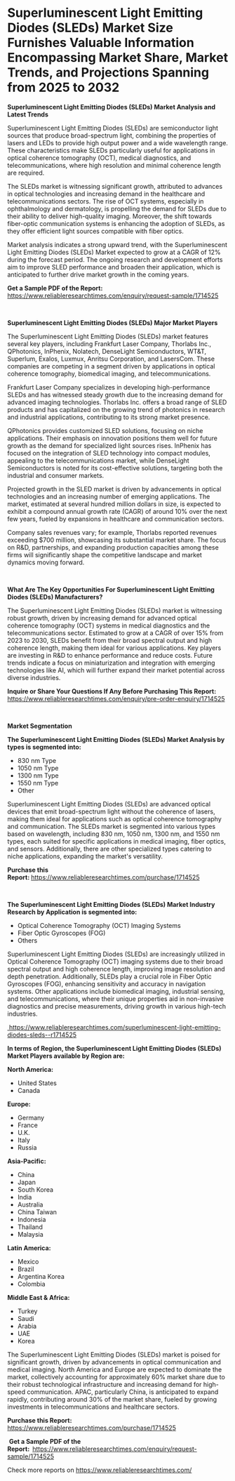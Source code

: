 <p><h1>Superluminescent Light Emitting Diodes (SLEDs) Market Size Furnishes Valuable Information Encompassing Market Share, Market Trends, and Projections Spanning from 2025 to 2032</h1></p><p><strong>Superluminescent Light Emitting Diodes (SLEDs) Market Analysis and Latest Trends</strong></p>
<p><p>Superluminescent Light Emitting Diodes (SLEDs) are semiconductor light sources that produce broad-spectrum light, combining the properties of lasers and LEDs to provide high output power and a wide wavelength range. These characteristics make SLEDs particularly useful for applications in optical coherence tomography (OCT), medical diagnostics, and telecommunications, where high resolution and minimal coherence length are required.</p><p>The SLEDs market is witnessing significant growth, attributed to advances in optical technologies and increasing demand in the healthcare and telecommunications sectors. The rise of OCT systems, especially in ophthalmology and dermatology, is propelling the demand for SLEDs due to their ability to deliver high-quality imaging. Moreover, the shift towards fiber-optic communication systems is enhancing the adoption of SLEDs, as they offer efficient light sources compatible with fiber optics.</p><p>Market analysis indicates a strong upward trend, with the Superluminescent Light Emitting Diodes (SLEDs) Market expected to grow at a CAGR of 12% during the forecast period. The ongoing research and development efforts aim to improve SLED performance and broaden their application, which is anticipated to further drive market growth in the coming years.</p></p>
<p><strong>Get a Sample PDF of the Report:&nbsp;</strong> <a href="https://www.reliableresearchtimes.com/enquiry/request-sample/1714525?utm_campaign=2646&utm_medium=2&utm_source=Github&utm_content=ia&utm_term=28032025&utm_id=superluminescent-light-emitting-diodes-sleds">https://www.reliableresearchtimes.com/enquiry/request-sample/1714525</a></p>
<p>&nbsp;</p>
<p><strong>Superluminescent Light Emitting Diodes (SLEDs) Major Market Players</strong></p>
<p><p>The Superluminescent Light Emitting Diodes (SLEDs) market features several key players, including Frankfurt Laser Company, Thorlabs Inc., QPhotonics, InPhenix, Nolatech, DenseLight Semiconductors, WT&T, Superlum, Exalos, Luxmux, Anritsu Corporation, and LasersCom. These companies are competing in a segment driven by applications in optical coherence tomography, biomedical imaging, and telecommunications.</p><p>Frankfurt Laser Company specializes in developing high-performance SLEDs and has witnessed steady growth due to the increasing demand for advanced imaging technologies. Thorlabs Inc. offers a broad range of SLED products and has capitalized on the growing trend of photonics in research and industrial applications, contributing to its strong market presence.</p><p>QPhotonics provides customized SLED solutions, focusing on niche applications. Their emphasis on innovation positions them well for future growth as the demand for specialized light sources rises. InPhenix has focused on the integration of SLED technology into compact modules, appealing to the telecommunications market, while DenseLight Semiconductors is noted for its cost-effective solutions, targeting both the industrial and consumer markets.</p><p>Projected growth in the SLED market is driven by advancements in optical technologies and an increasing number of emerging applications. The market, estimated at several hundred million dollars in size, is expected to exhibit a compound annual growth rate (CAGR) of around 10% over the next few years, fueled by expansions in healthcare and communication sectors.</p><p>Company sales revenues vary; for example, Thorlabs reported revenues exceeding $700 million, showcasing its substantial market share. The focus on R&D, partnerships, and expanding production capacities among these firms will significantly shape the competitive landscape and market dynamics moving forward.</p></p>
<p>&nbsp;</p>
<p><strong>What Are The Key Opportunities For Superluminescent Light Emitting Diodes (SLEDs) Manufacturers?</strong></p>
<p><p>The Superluminescent Light Emitting Diodes (SLEDs) market is witnessing robust growth, driven by increasing demand for advanced optical coherence tomography (OCT) systems in medical diagnostics and the telecommunications sector. Estimated to grow at a CAGR of over 15% from 2023 to 2030, SLEDs benefit from their broad spectral output and high coherence length, making them ideal for various applications. Key players are investing in R&D to enhance performance and reduce costs. Future trends indicate a focus on miniaturization and integration with emerging technologies like AI, which will further expand their market potential across diverse industries.</p></p>
<p><strong>Inquire or Share Your Questions If Any Before Purchasing This Report:</strong> <a href="https://www.reliableresearchtimes.com/enquiry/pre-order-enquiry/1714525?utm_campaign=2646&utm_medium=2&utm_source=Github&utm_content=ia&utm_term=28032025&utm_id=superluminescent-light-emitting-diodes-sleds">https://www.reliableresearchtimes.com/enquiry/pre-order-enquiry/1714525</a></p>
<p>&nbsp;</p>
<p><strong>Market Segmentation</strong></p>
<p><strong>The Superluminescent Light Emitting Diodes (SLEDs) Market Analysis by types is segmented into:</strong></p>
<p><ul><li>830 nm Type</li><li>1050 nm Type</li><li>1300 nm Type</li><li>1550 nm Type</li><li>Other</li></ul></p>
<p><p>Superluminescent Light Emitting Diodes (SLEDs) are advanced optical devices that emit broad-spectrum light without the coherence of lasers, making them ideal for applications such as optical coherence tomography and communication. The SLEDs market is segmented into various types based on wavelength, including 830 nm, 1050 nm, 1300 nm, and 1550 nm types, each suited for specific applications in medical imaging, fiber optics, and sensors. Additionally, there are other specialized types catering to niche applications, expanding the market's versatility.</p></p>
<p><strong>Purchase this Report:&nbsp;</strong><a href="https://www.reliableresearchtimes.com/purchase/1714525?utm_campaign=2646&utm_medium=2&utm_source=Github&utm_content=ia&utm_term=28032025&utm_id=superluminescent-light-emitting-diodes-sleds">https://www.reliableresearchtimes.com/purchase/1714525</a></p>
<p>&nbsp;</p>
<p><strong>The Superluminescent Light Emitting Diodes (SLEDs) Market Industry Research by Application is segmented into:</strong></p>
<p><ul><li>Optical Coherence Tomography (OCT) Imaging Systems</li><li>Fiber Optic Gyroscopes (FOG)</li><li>Others</li></ul></p>
<p><p>Superluminescent Light Emitting Diodes (SLEDs) are increasingly utilized in Optical Coherence Tomography (OCT) imaging systems due to their broad spectral output and high coherence length, improving image resolution and depth penetration. Additionally, SLEDs play a crucial role in Fiber Optic Gyroscopes (FOG), enhancing sensitivity and accuracy in navigation systems. Other applications include biomedical imaging, industrial sensing, and telecommunications, where their unique properties aid in non-invasive diagnostics and precise measurements, driving growth in various high-tech industries.</p></p>
<p><a href="https://www.reliableresearchtimes.com/superluminescent-light-emitting-diodes-sleds--r1714525?utm_campaign=2646&utm_medium=2&utm_source=Github&utm_content=ia&utm_term=28032025&utm_id=superluminescent-light-emitting-diodes-sleds">&nbsp;https://www.reliableresearchtimes.com/superluminescent-light-emitting-diodes-sleds--r1714525</a></p>
<p><strong>In terms of Region, the Superluminescent Light Emitting Diodes (SLEDs) Market Players available by Region are:</strong></p>
<p>
    <p> <strong> North America: </strong>
        <ul>
            <li>United States</li>
            <li>Canada</li>
        </ul>
        </p> 
    <p> <strong> Europe: </strong>
        <ul>
            <li>Germany</li>
            <li>France</li>
            <li>U.K.</li>
            <li>Italy</li>
            <li>Russia</li>
        </ul>
        </p> 
    <p> <strong> Asia-Pacific: </strong>
        <ul>
            <li>China</li>
            <li>Japan</li>
            <li>South Korea</li>
            <li>India</li>
            <li>Australia</li>
            <li>China Taiwan</li>
            <li>Indonesia</li>
            <li>Thailand</li>
            <li>Malaysia</li>
        </ul>
        </p> 
    <p> <strong> Latin America: </strong>
        <ul>
            <li>Mexico</li>
            <li>Brazil</li>
            <li>Argentina Korea</li>
            <li>Colombia</li>
        </ul>
        </p> 
    <p> <strong> Middle East & Africa: </strong>
        <ul>
            <li>Turkey</li>
            <li>Saudi</li>
            <li>Arabia</li>
            <li>UAE</li>
            <li>Korea</li>
        </ul>
    </p>
    </p>
<p><p>The Superluminescent Light Emitting Diodes (SLEDs) market is poised for significant growth, driven by advancements in optical communication and medical imaging. North America and Europe are expected to dominate the market, collectively accounting for approximately 60% market share due to their robust technological infrastructure and increasing demand for high-speed communication. APAC, particularly China, is anticipated to expand rapidly, contributing around 30% of the market share, fueled by growing investments in telecommunications and healthcare sectors.</p></p>
<p><strong>Purchase this Report: </strong><a href="https://www.reliableresearchtimes.com/purchase/1714525?utm_campaign=2646&utm_medium=2&utm_source=Github&utm_content=ia&utm_term=28032025&utm_id=superluminescent-light-emitting-diodes-sleds">https://www.reliableresearchtimes.com/purchase/1714525</a></p>
<p>&nbsp;<strong>Get a Sample PDF of the Report:&nbsp;&nbsp;</strong><a href="https://www.reliableresearchtimes.com/enquiry/request-sample/1714525?utm_campaign=2646&utm_medium=2&utm_source=Github&utm_content=ia&utm_term=28032025&utm_id=superluminescent-light-emitting-diodes-sleds">https://www.reliableresearchtimes.com/enquiry/request-sample/1714525</a></p>
<p><strong></strong></p>
<p>Check more reports on <a href="https://www.reliableresearchtimes.com/?utm_campaign=2646&utm_medium=2&utm_source=Github&utm_content=ia&utm_term=28032025&utm_id=superluminescent-light-emitting-diodes-sleds">https://www.reliableresearchtimes.com/</a></p>